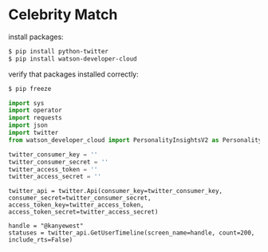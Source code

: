 # Celebrity Match

install packages:

```bash
$ pip install python-twitter
$ pip install watson-developer-cloud
```

verify that packages installed correctly:

```bash
$ pip freeze
```

```py
import sys
import operator
import requests
import json
import twitter
from watson_developer_cloud import PersonalityInsightsV2 as PersonalityInsights
```

```py
twitter_consumer_key = ''  
twitter_consumer_secret = ''  
twitter_access_token = ''  
twitter_access_secret = ''
```

```
twitter_api = twitter.Api(consumer_key=twitter_consumer_key, consumer_secret=twitter_consumer_secret, access_token_key=twitter_access_token, access_token_secret=twitter_access_secret)
```

```
handle = "@kanyewest"
statuses = twitter_api.GetUserTimeline(screen_name=handle, count=200, include_rts=False)
```
